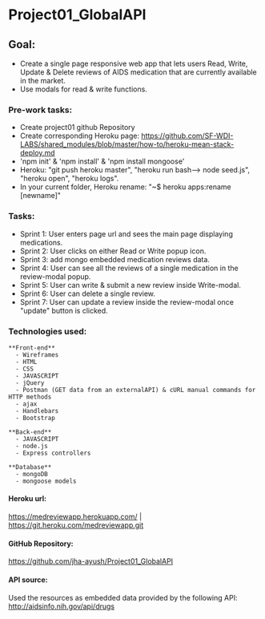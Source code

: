 # Project01_GlobalAPI

## Goal:
- Create a single page responsive web app that lets users Read, Write, Update & Delete reviews of AIDS medication that are currently available in the market.
- Use modals for read & write functions.

### Pre-work tasks:
- Create project01 github Repository
- Create corresponding Heroku page: https://github.com/SF-WDI-LABS/shared_modules/blob/master/how-to/heroku-mean-stack-deploy.md
- 'npm init' & 'npm install' & 'npm install mongoose'
- Heroku: "git push heroku master", "heroku run bash--> node seed.js", "heroku open", "heroku logs".
- In your current folder, Heroku rename:  "~$ heroku apps:rename [newname]"

### Tasks:
- Sprint 1: User enters page url and sees the main page displaying medications.
- Sprint 2: User clicks on either Read or Write popup icon.
- Sprint 3: add mongo embedded medication reviews data.
- Sprint 4: User can see all the reviews of a single medication in the review-modal popup.
- Sprint 5: User can write & submit a new review inside Write-modal.
- Sprint 6: User can delete a single review.
- Sprint 7: User can update a review inside the review-modal once "update" button is clicked.

### Technologies used:
    **Front-end**
      - Wireframes
      - HTML
      - CSS
      - JAVASCRIPT
      - jQuery
      - Postman (GET data from an externalAPI) & cURL manual commands for HTTP methods
      - ajax
      - Handlebars
      - Bootstrap

    **Back-end**
      - JAVASCRIPT
      - node.js
      - Express controllers

    **Database**    
      - mongoDB
      - mongoose models

#### Heroku url:
https://medreviewapp.herokuapp.com/ | https://git.heroku.com/medreviewapp.git

#### GitHub Repository:
https://github.com/jha-ayush/Project01_GlobalAPI

#### API source:  
Used the resources as embedded data provided by the following API: http://aidsinfo.nih.gov/api/drugs

